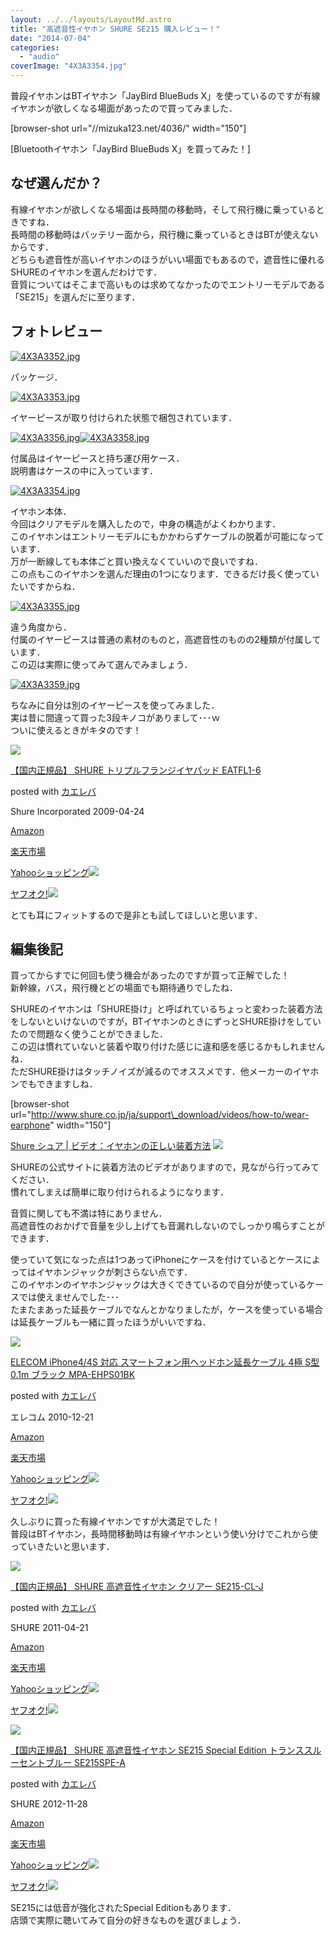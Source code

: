 ```yaml
---
layout: ../../layouts/LayoutMd.astro
title: "高遮音性イヤホン SHURE SE215 購入レビュー！"
date: "2014-07-04"
categories: 
  - "audio"
coverImage: "4X3A3354.jpg"
---
```


普段イヤホンはBTイヤホン「JayBird BlueBuds X」を使っているのですが有線イヤホンが欲しくなる場面があったので買ってみました．

\[browser-shot url="//mizuka123.net/4036/" width="150"\]

[Bluetoothイヤホン「JayBird BlueBuds X」を買ってみた！]

## なぜ選んだか？

有線イヤホンが欲しくなる場面は長時間の移動時，そして飛行機に乗っているときですね．  
長時間の移動時はバッテリー面から，飛行機に乗っているときはBTが使えないからです．  
どちらも遮音性が高いイヤホンのほうがいい場面でもあるので，遮音性に優れるSHUREのイヤホンを選んだわけです．  
音質についてはそこまで高いものは求めてなかったのでエントリーモデルである「SE215」を選んだに至ります．

## フォトレビュー

[![4X3A3352.jpg](/wp/images/14347212926_195a83bdf5_b.jpg "4X3A3352.jpg")](http://www.flickr.com/photos/mizuka123/14347212926 "View '4X3A3352.jpg' on Flickr.com")

パッケージ．

[![4X3A3353.jpg](/wp/images/14183695178_6c2ec84ae9_b.jpg "4X3A3353.jpg")](http://www.flickr.com/photos/mizuka123/14183695178 "View '4X3A3353.jpg' on Flickr.com")

イヤーピースが取り付けられた状態で梱包されています．

[![4X3A3356.jpg](/wp/images/14366985271_81ab3c9153_b.jpg "4X3A3356.jpg")](http://www.flickr.com/photos/mizuka123/14366985271 "View '4X3A3356.jpg' on Flickr.com")[![4X3A3358.jpg](/wp/images/14366987301_23579359d7_b.jpg "4X3A3358.jpg")](http://www.flickr.com/photos/mizuka123/14366987301 "View '4X3A3358.jpg' on Flickr.com")

付属品はイヤーピースと持ち運び用ケース．  
説明書はケースの中に入っています．

[![4X3A3354.jpg](/wp/images/14183857837_5642c96a6b_b.jpg "4X3A3354.jpg")](http://www.flickr.com/photos/mizuka123/14183857837 "View '4X3A3354.jpg' on Flickr.com")

イヤホン本体．  
今回はクリアモデルを購入したので，中身の構造がよくわかります．  
このイヤホンはエントリーモデルにもかかわらずケーブルの脱着が可能になっています．  
万が一断線しても本体ごと買い換えなくていいので良いですね．  
この点もこのイヤホンを選んだ理由の1つになります．できるだけ長く使っていたいですからね．

[![4X3A3355.jpg](/wp/images/14369395664_aa3abb0b5b_b.jpg "4X3A3355.jpg")](http://www.flickr.com/photos/mizuka123/14369395664 "View '4X3A3355.jpg' on Flickr.com")

違う角度から．  
付属のイヤーピースは普通の素材のものと，高遮音性のものの2種類が付属しています．  
この辺は実際に使ってみて選んでみましょう．

[![4X3A3359.jpg](/wp/images/14369400164_99fbe3c7de_b.jpg "4X3A3359.jpg")](http://www.flickr.com/photos/mizuka123/14369400164 "View '4X3A3359.jpg' on Flickr.com")

ちなみに自分は別のイヤーピースを使ってみました．  
実は昔に間違って買った3段キノコがありまして･･･ｗ  
ついに使えるときがキタのです！

[![](/wp/images/31EvxctuTTL._SL160_.jpg)](https://www.amazon.co.jp/exec/obidos/ASIN/B00275F2GS/mizuka123-22/ref=nosim/)

[【国内正規品】 SHURE トリプルフランジイヤパッド EATFL1-6](https://www.amazon.co.jp/exec/obidos/ASIN/B00275F2GS/mizuka123-22/ref=nosim/)

posted with [カエレバ](http://kaereba.com)

Shure Incorporated 2009-04-24

[Amazon](http://www.amazon.co.jp/gp/search?keywords=%81y%8D%91%93%E0%90%B3%8BK%95i%81z%20SHURE%20%83g%83%8A%83v%83%8B%83t%83%89%83%93%83W%83C%83%84%83p%83b%83h%20EATFL1-6&__mk_ja_JP=%83J%83%5E%83J%83i&tag=mizuka123-22 "アマゾン")

[楽天市場](http://hb.afl.rakuten.co.jp/hgc/032b53ee.4b34c5ee.0f4a541e.f440145e/?pc=http%3A%2F%2Fsearch.rakuten.co.jp%2Fsearch%2Fmall%2F%25E3%2580%2590%25E5%259B%25BD%25E5%2586%2585%25E6%25AD%25A3%25E8%25A6%258F%25E5%2593%2581%25E3%2580%2591%2520SHURE%2520%25E3%2583%2588%25E3%2583%25AA%25E3%2583%2597%25E3%2583%25AB%25E3%2583%2595%25E3%2583%25A9%25E3%2583%25B3%25E3%2582%25B8%25E3%2582%25A4%25E3%2583%25A4%25E3%2583%2591%25E3%2583%2583%25E3%2583%2589%2520EATFL1-6%2F-%2Ff.1-p.1-s.1-sf.0-st.A-v.2%3Fx%3D0%26scid%3Daf_ich_link_urltxt%26m%3Dhttp%3A%2F%2Fm.rakuten.co.jp%2F "楽天市場")

[Yahooショッピング![](//ad.jp.ap.valuecommerce.com/servlet/gifbanner?sid=3066752&pid=881990642)](//ck.jp.ap.valuecommerce.com/servlet/referral?sid=3066752&pid=881990642&vc_url=http%3A%2F%2Fshopping.search.yahoo.co.jp%2Fsearch%3FuIv%3Don%26ei%3DUTF-8%26tab_ex%3Dcommerce%26slider%3D0%26va%3D%25E3%2580%2590%25E5%259B%25BD%25E5%2586%2585%25E6%25AD%25A3%25E8%25A6%258F%25E5%2593%2581%25E3%2580%2591%2520SHURE%2520%25E3%2583%2588%25E3%2583%25AA%25E3%2583%2597%25E3%2583%25AB%25E3%2583%2595%25E3%2583%25A9%25E3%2583%25B3%25E3%2582%25B8%25E3%2582%25A4%25E3%2583%25A4%25E3%2583%2591%25E3%2583%2583%25E3%2583%2589%2520EATFL1-6 "Yahooショッピング")

[ヤフオク!![](//ad.jp.ap.valuecommerce.com/servlet/gifbanner?sid=3066752&pid=881990645)](//ck.jp.ap.valuecommerce.com/servlet/referral?sid=3066752&pid=881990645&vc_url=http%3A%2F%2Fauctions.search.yahoo.co.jp%2Fsearch%3Fvo%3D%26ve%3D%26auccat%3D0%26aucminprice%3D%26aucmaxprice%3D%26aucmin_bidorbuy_price%3D%26aucmax_bidorbuy_price%3D%26loc_cd%3D0%26abatch%3D0%26istatus%3D0%26filtered%3D1%26ei%3DUTF-8%26tab_ex%3Dcommerce%26va%3D%25E3%2580%2590%25E5%259B%25BD%25E5%2586%2585%25E6%25AD%25A3%25E8%25A6%258F%25E5%2593%2581%25E3%2580%2591%2520SHURE%2520%25E3%2583%2588%25E3%2583%25AA%25E3%2583%2597%25E3%2583%25AB%25E3%2583%2595%25E3%2583%25A9%25E3%2583%25B3%25E3%2582%25B8%25E3%2582%25A4%25E3%2583%25A4%25E3%2583%2591%25E3%2583%2583%25E3%2583%2589%2520EATFL1-6 "ヤフオク!")

とても耳にフィットするので是非とも試してほしいと思います．

## 編集後記

買ってからすでに何回も使う機会があったのですが買って正解でした！  
新幹線，バス，飛行機とどの場面でも期待通りでしたね．

SHUREのイヤホンは「SHURE掛け」と呼ばれているちょっと変わった装着方法をしないといけないのですが，BTイヤホンのときにずっとSHURE掛けをしていたので問題なく使うことができました．  
この辺は慣れていないと装着や取り付けた感じに違和感を感じるかもしれませんね．  
ただSHURE掛けはタッチノイズが減るのでオススメです．他メーカーのイヤホンでもできますしね．

\[browser-shot url="http://www.shure.co.jp/ja/support\_download/videos/how-to/wear-earphone" width="150"\]

[Shure シュア | ビデオ：イヤホンの正しい装着方法](http://www.shure.co.jp/ja/support_download/videos/how-to/wear-earphone) [![](http://b.hatena.ne.jp/entry/image/http://www.shure.co.jp/ja/support_download/videos/how-to/wear-earphone)](http://b.hatena.ne.jp/entry/http://www.shure.co.jp/ja/support_download/videos/how-to/wear-earphone)

SHUREの公式サイトに装着方法のビデオがありますので，見ながら行ってみてください．  
慣れてしまえば簡単に取り付けられるようになります．

音質に関しても不満は特にありません．  
高遮音性のおかげで音量を少し上げても音漏れしないのでしっかり鳴らすことができます．

使っていて気になった点は1つあってiPhoneにケースを付けているとケースによってはイヤホンジャックが刺さらない点です．  
このイヤホンのイヤホンジャックは大きくできているので自分が使っているケースでは使えませんでした･･･  
たまたまあった延長ケーブルでなんとかなりましたが，ケースを使っている場合は延長ケーブルも一緒に買ったほうがいいですね．

[![](/wp/images/41IgEgYB2FL._SL160_.jpg)](https://www.amazon.co.jp/exec/obidos/ASIN/B004FWEV2M/mizuka123-22/ref=nosim/)

[ELECOM iPhone4/4S 対応 スマートフォン用ヘッドホン延長ケーブル 4極 S型 0.1m ブラック MPA-EHPS01BK](https://www.amazon.co.jp/exec/obidos/ASIN/B004FWEV2M/mizuka123-22/ref=nosim/)

posted with [カエレバ](http://kaereba.com)

エレコム 2010-12-21

[Amazon](http://www.amazon.co.jp/gp/search?keywords=ELECOM%20iPhone4%2F4S%20%91%CE%89%9E%20%83X%83%7D%81%5B%83g%83t%83H%83%93%97p%83w%83b%83h%83z%83%93%89%84%92%B7%83P%81%5B%83u%83%8B%204%8B%C9%20S%8C%5E%200.1m%20%83u%83%89%83b%83N%20MPA-EHPS01BK&__mk_ja_JP=%83J%83%5E%83J%83i&tag=mizuka123-22 "アマゾン")

[楽天市場](http://hb.afl.rakuten.co.jp/hgc/032b53ee.4b34c5ee.0f4a541e.f440145e/?pc=http%3A%2F%2Fsearch.rakuten.co.jp%2Fsearch%2Fmall%2FELECOM%2520iPhone4%252F4S%2520%25E5%25AF%25BE%25E5%25BF%259C%2520%25E3%2582%25B9%25E3%2583%259E%25E3%2583%25BC%25E3%2583%2588%25E3%2583%2595%25E3%2582%25A9%25E3%2583%25B3%25E7%2594%25A8%25E3%2583%2598%25E3%2583%2583%25E3%2583%2589%25E3%2583%259B%25E3%2583%25B3%25E5%25BB%25B6%25E9%2595%25B7%25E3%2582%25B1%25E3%2583%25BC%25E3%2583%2596%25E3%2583%25AB%25204%25E6%25A5%25B5%2520S%25E5%259E%258B%25200.1m%2520%25E3%2583%2596%25E3%2583%25A9%25E3%2583%2583%25E3%2582%25AF%2520MPA-EHPS01BK%2F-%2Ff.1-p.1-s.1-sf.0-st.A-v.2%3Fx%3D0%26scid%3Daf_ich_link_urltxt%26m%3Dhttp%3A%2F%2Fm.rakuten.co.jp%2F "楽天市場")

[Yahooショッピング![](//ad.jp.ap.valuecommerce.com/servlet/gifbanner?sid=3066752&pid=881990642)](//ck.jp.ap.valuecommerce.com/servlet/referral?sid=3066752&pid=881990642&vc_url=http%3A%2F%2Fshopping.search.yahoo.co.jp%2Fsearch%3FuIv%3Don%26ei%3DUTF-8%26tab_ex%3Dcommerce%26slider%3D0%26va%3DELECOM%2520iPhone4%252F4S%2520%25E5%25AF%25BE%25E5%25BF%259C%2520%25E3%2582%25B9%25E3%2583%259E%25E3%2583%25BC%25E3%2583%2588%25E3%2583%2595%25E3%2582%25A9%25E3%2583%25B3%25E7%2594%25A8%25E3%2583%2598%25E3%2583%2583%25E3%2583%2589%25E3%2583%259B%25E3%2583%25B3%25E5%25BB%25B6%25E9%2595%25B7%25E3%2582%25B1%25E3%2583%25BC%25E3%2583%2596%25E3%2583%25AB%25204%25E6%25A5%25B5%2520S%25E5%259E%258B%25200.1m%2520%25E3%2583%2596%25E3%2583%25A9%25E3%2583%2583%25E3%2582%25AF%2520MPA-EHPS01BK "Yahooショッピング")

[ヤフオク!![](//ad.jp.ap.valuecommerce.com/servlet/gifbanner?sid=3066752&pid=881990645)](//ck.jp.ap.valuecommerce.com/servlet/referral?sid=3066752&pid=881990645&vc_url=http%3A%2F%2Fauctions.search.yahoo.co.jp%2Fsearch%3Fvo%3D%26ve%3D%26auccat%3D0%26aucminprice%3D%26aucmaxprice%3D%26aucmin_bidorbuy_price%3D%26aucmax_bidorbuy_price%3D%26loc_cd%3D0%26abatch%3D0%26istatus%3D0%26filtered%3D1%26ei%3DUTF-8%26tab_ex%3Dcommerce%26va%3DELECOM%2520iPhone4%252F4S%2520%25E5%25AF%25BE%25E5%25BF%259C%2520%25E3%2582%25B9%25E3%2583%259E%25E3%2583%25BC%25E3%2583%2588%25E3%2583%2595%25E3%2582%25A9%25E3%2583%25B3%25E7%2594%25A8%25E3%2583%2598%25E3%2583%2583%25E3%2583%2589%25E3%2583%259B%25E3%2583%25B3%25E5%25BB%25B6%25E9%2595%25B7%25E3%2582%25B1%25E3%2583%25BC%25E3%2583%2596%25E3%2583%25AB%25204%25E6%25A5%25B5%2520S%25E5%259E%258B%25200.1m%2520%25E3%2583%2596%25E3%2583%25A9%25E3%2583%2583%25E3%2582%25AF%2520MPA-EHPS01BK "ヤフオク!")

久しぶりに買った有線イヤホンですが大満足でした！  
普段はBTイヤホン，長時間移動時は有線イヤホンという使い分けでこれから使っていきたいと思います．

[![](/wp/images/31eDUMUxwsL._SL160_.jpg)](https://www.amazon.co.jp/exec/obidos/ASIN/B004WHRYPQ/mizuka123-22/ref=nosim/)

[【国内正規品】 SHURE 高遮音性イヤホン クリアー SE215-CL-J](https://www.amazon.co.jp/exec/obidos/ASIN/B004WHRYPQ/mizuka123-22/ref=nosim/)

posted with [カエレバ](http://kaereba.com)

SHURE 2011-04-21

[Amazon](http://www.amazon.co.jp/gp/search?keywords=%81y%8D%91%93%E0%90%B3%8BK%95i%81z%20SHURE%20%8D%82%8E%D5%89%B9%90%AB%83C%83%84%83z%83%93%20%83N%83%8A%83A%81%5B%20SE215-CL-J&__mk_ja_JP=%83J%83%5E%83J%83i&tag=mizuka123-22 "アマゾン")

[楽天市場](http://hb.afl.rakuten.co.jp/hgc/032b53ee.4b34c5ee.0f4a541e.f440145e/?pc=http%3A%2F%2Fsearch.rakuten.co.jp%2Fsearch%2Fmall%2F%25E3%2580%2590%25E5%259B%25BD%25E5%2586%2585%25E6%25AD%25A3%25E8%25A6%258F%25E5%2593%2581%25E3%2580%2591%2520SHURE%2520%25E9%25AB%2598%25E9%2581%25AE%25E9%259F%25B3%25E6%2580%25A7%25E3%2582%25A4%25E3%2583%25A4%25E3%2583%259B%25E3%2583%25B3%2520%25E3%2582%25AF%25E3%2583%25AA%25E3%2582%25A2%25E3%2583%25BC%2520SE215-CL-J%2F-%2Ff.1-p.1-s.1-sf.0-st.A-v.2%3Fx%3D0%26scid%3Daf_ich_link_urltxt%26m%3Dhttp%3A%2F%2Fm.rakuten.co.jp%2F "楽天市場")

[Yahooショッピング![](//ad.jp.ap.valuecommerce.com/servlet/gifbanner?sid=3066752&pid=881990642)](//ck.jp.ap.valuecommerce.com/servlet/referral?sid=3066752&pid=881990642&vc_url=http%3A%2F%2Fshopping.search.yahoo.co.jp%2Fsearch%3FuIv%3Don%26ei%3DUTF-8%26tab_ex%3Dcommerce%26slider%3D0%26va%3D%25E3%2580%2590%25E5%259B%25BD%25E5%2586%2585%25E6%25AD%25A3%25E8%25A6%258F%25E5%2593%2581%25E3%2580%2591%2520SHURE%2520%25E9%25AB%2598%25E9%2581%25AE%25E9%259F%25B3%25E6%2580%25A7%25E3%2582%25A4%25E3%2583%25A4%25E3%2583%259B%25E3%2583%25B3%2520%25E3%2582%25AF%25E3%2583%25AA%25E3%2582%25A2%25E3%2583%25BC%2520SE215-CL-J "Yahooショッピング")

[ヤフオク!![](//ad.jp.ap.valuecommerce.com/servlet/gifbanner?sid=3066752&pid=881990645)](//ck.jp.ap.valuecommerce.com/servlet/referral?sid=3066752&pid=881990645&vc_url=http%3A%2F%2Fauctions.search.yahoo.co.jp%2Fsearch%3Fvo%3D%26ve%3D%26auccat%3D0%26aucminprice%3D%26aucmaxprice%3D%26aucmin_bidorbuy_price%3D%26aucmax_bidorbuy_price%3D%26loc_cd%3D0%26abatch%3D0%26istatus%3D0%26filtered%3D1%26ei%3DUTF-8%26tab_ex%3Dcommerce%26va%3D%25E3%2580%2590%25E5%259B%25BD%25E5%2586%2585%25E6%25AD%25A3%25E8%25A6%258F%25E5%2593%2581%25E3%2580%2591%2520SHURE%2520%25E9%25AB%2598%25E9%2581%25AE%25E9%259F%25B3%25E6%2580%25A7%25E3%2582%25A4%25E3%2583%25A4%25E3%2583%259B%25E3%2583%25B3%2520%25E3%2582%25AF%25E3%2583%25AA%25E3%2582%25A2%25E3%2583%25BC%2520SE215-CL-J "ヤフオク!")

[![](/wp/images/31LJtSD5qGL._SL160_.jpg)](https://www.amazon.co.jp/exec/obidos/ASIN/B00A16BT4E/mizuka123-22/ref=nosim/)

[【国内正規品】 SHURE 高遮音性イヤホン SE215 Special Edition トランススルーセントブルー SE215SPE-A](https://www.amazon.co.jp/exec/obidos/ASIN/B00A16BT4E/mizuka123-22/ref=nosim/)

posted with [カエレバ](http://kaereba.com)

SHURE 2012-11-28

[Amazon](http://www.amazon.co.jp/gp/search?keywords=%81y%8D%91%93%E0%90%B3%8BK%95i%81z%20SHURE%20%8D%82%8E%D5%89%B9%90%AB%83C%83%84%83z%83%93%20SE215%20Special%20Edition%20%83g%83%89%83%93%83X%83X%83%8B%81%5B%83Z%83%93%83g%83u%83%8B%81%5B%20SE215SPE-A&__mk_ja_JP=%83J%83%5E%83J%83i&tag=mizuka123-22 "アマゾン")

[楽天市場](http://hb.afl.rakuten.co.jp/hgc/032b53ee.4b34c5ee.0f4a541e.f440145e/?pc=http%3A%2F%2Fsearch.rakuten.co.jp%2Fsearch%2Fmall%2F%25E3%2580%2590%25E5%259B%25BD%25E5%2586%2585%25E6%25AD%25A3%25E8%25A6%258F%25E5%2593%2581%25E3%2580%2591%2520SHURE%2520%25E9%25AB%2598%25E9%2581%25AE%25E9%259F%25B3%25E6%2580%25A7%25E3%2582%25A4%25E3%2583%25A4%25E3%2583%259B%25E3%2583%25B3%2520SE215%2520Special%2520Edition%2520%25E3%2583%2588%25E3%2583%25A9%25E3%2583%25B3%25E3%2582%25B9%25E3%2582%25B9%25E3%2583%25AB%25E3%2583%25BC%25E3%2582%25BB%25E3%2583%25B3%25E3%2583%2588%25E3%2583%2596%25E3%2583%25AB%25E3%2583%25BC%2520SE215SPE-A%2F-%2Ff.1-p.1-s.1-sf.0-st.A-v.2%3Fx%3D0%26scid%3Daf_ich_link_urltxt%26m%3Dhttp%3A%2F%2Fm.rakuten.co.jp%2F "楽天市場")

[Yahooショッピング![](//ad.jp.ap.valuecommerce.com/servlet/gifbanner?sid=3066752&pid=881990642)](//ck.jp.ap.valuecommerce.com/servlet/referral?sid=3066752&pid=881990642&vc_url=http%3A%2F%2Fshopping.search.yahoo.co.jp%2Fsearch%3FuIv%3Don%26ei%3DUTF-8%26tab_ex%3Dcommerce%26slider%3D0%26va%3D%25E3%2580%2590%25E5%259B%25BD%25E5%2586%2585%25E6%25AD%25A3%25E8%25A6%258F%25E5%2593%2581%25E3%2580%2591%2520SHURE%2520%25E9%25AB%2598%25E9%2581%25AE%25E9%259F%25B3%25E6%2580%25A7%25E3%2582%25A4%25E3%2583%25A4%25E3%2583%259B%25E3%2583%25B3%2520SE215%2520Special%2520Edition%2520%25E3%2583%2588%25E3%2583%25A9%25E3%2583%25B3%25E3%2582%25B9%25E3%2582%25B9%25E3%2583%25AB%25E3%2583%25BC%25E3%2582%25BB%25E3%2583%25B3%25E3%2583%2588%25E3%2583%2596%25E3%2583%25AB%25E3%2583%25BC%2520SE215SPE-A "Yahooショッピング")

[ヤフオク!![](//ad.jp.ap.valuecommerce.com/servlet/gifbanner?sid=3066752&pid=881990645)](//ck.jp.ap.valuecommerce.com/servlet/referral?sid=3066752&pid=881990645&vc_url=http%3A%2F%2Fauctions.search.yahoo.co.jp%2Fsearch%3Fvo%3D%26ve%3D%26auccat%3D0%26aucminprice%3D%26aucmaxprice%3D%26aucmin_bidorbuy_price%3D%26aucmax_bidorbuy_price%3D%26loc_cd%3D0%26abatch%3D0%26istatus%3D0%26filtered%3D1%26ei%3DUTF-8%26tab_ex%3Dcommerce%26va%3D%25E3%2580%2590%25E5%259B%25BD%25E5%2586%2585%25E6%25AD%25A3%25E8%25A6%258F%25E5%2593%2581%25E3%2580%2591%2520SHURE%2520%25E9%25AB%2598%25E9%2581%25AE%25E9%259F%25B3%25E6%2580%25A7%25E3%2582%25A4%25E3%2583%25A4%25E3%2583%259B%25E3%2583%25B3%2520SE215%2520Special%2520Edition%2520%25E3%2583%2588%25E3%2583%25A9%25E3%2583%25B3%25E3%2582%25B9%25E3%2582%25B9%25E3%2583%25AB%25E3%2583%25BC%25E3%2582%25BB%25E3%2583%25B3%25E3%2583%2588%25E3%2583%2596%25E3%2583%25AB%25E3%2583%25BC%2520SE215SPE-A "ヤフオク!")

SE215には低音が強化されたSpecial Editionもあります．  
店頭で実際に聴いてみて自分の好きなものを選びましょう．
